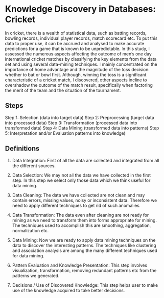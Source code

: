 # Knowledge Discovery in Databases: Cricket
In cricket, there is a wealth of statistical data, such as batting records, bowling records, individual player records, match scorecard etc. To put this data to proper use, it can be accrued and analysed to make accurate predictions for a game that is known to be unpredictable. In this study, I assessed the numerous aspects affecting the outcome of men’s one day international cricket matches by classifying the key elements from the data set and using several data-mining techniques. I mainly concentrated on the importance of home advantage and the magnitude of the toss decision whether to bat or bowl first. Although, winning the toss is a significant characteristic of a cricket match, I discovered, other aspects incline to overshadow the outcome of the match result, specifically when factoring the merit of the team and the situation of the tournament.

## Steps
Step 1: Selection (data into target data)
Step 2: Preprocessing (target data into processed data)
Step 3: Transformation (processed data into transformed data)
Step 4: Data Mining (transformed data into patterns)
Step 5: Interpretation and/or Evaluation patterns into knowledge)

## Definitions
1. Data Integration: First of all the data are collected and integrated from all the different sources.

2. Data Selection: We may not all the data we have collected in the first step. In this step we select only those data which we think useful for data mining.

3. Data Cleaning: The data we have collected are not clean and may contain errors, missing values, noisy or inconsistent data. Therefore we need to apply different techniques to get rid of such anomalies.

4. Data Transformation: The data even after cleaning are not ready for mining as we need to transform them into forms appropriate for mining. The techniques used to accomplish this are smoothing, aggregation, normalization etc.

5. Data Mining: Now we are ready to apply data mining techniques on the data to discover the interesting patterns. The techniques like clustering and association analysis are among the many different techniques used for data mining.

6. Pattern Evaluation and Knowledge Presentation: This step involves visualization, transformation, removing redundant patterns etc from the patterns we generated.

7. Decisions / Use of Discovered Knowledge: This step helps user to make use of the knowledge acquired to take better decisions.
